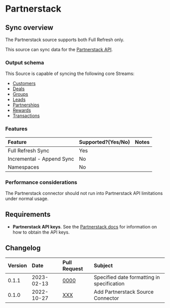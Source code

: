 # Partnerstack

## Sync overview

The Partnerstack source supports both Full Refresh only.

This source can sync data for the [Partnerstack API](https://docs.partnerstack.com/reference).

### Output schema

This Source is capable of syncing the following core Streams:

- [Customers](https://docs.partnerstack.com/reference/get_v2-customers-2)
- [Deals](https://docs.partnerstack.com/reference/get_v2-deals)
- [Groups](https://docs.partnerstack.com/reference/get_groups)
- [Leads](https://docs.partnerstack.com/reference/get_leads)
- [Partnerships](https://docs.partnerstack.com/reference/get_v2-partnerships-2)
- [Rewards](https://docs.partnerstack.com/reference/get_v2-rewards-2)
- [Transactions](https://docs.partnerstack.com/reference/get_v2-transactions-2)

### Features

| Feature                   | Supported?\(Yes/No\) | Notes |
| :------------------------ | :------------------- | :---- |
| Full Refresh Sync         | Yes                  |       |
| Incremental - Append Sync | No                   |       |
| Namespaces                | No                   |       |

### Performance considerations

The Partnerstack connector should not run into Partnerstack API limitations under normal usage.

## Requirements

- **Partnerstack API keys**. See the [Partnerstack docs](https://docs.partnerstack.com/reference/auth) for information on how to obtain the API keys.

## Changelog

| Version | Date       | Pull Request                                         | Subject                           |
| :------ | :--------- | :--------------------------------------------------- | :-------------------------------- |
| 0.1.1   | 2023-02-13 | [0000](https://github.com/airbytehq/airbyte/pull/0000) | Specified date formatting in specification  |
| 0.1.0   | 2022-10-27 | [XXX](https://github.com/airbytehq/airbyte/pull/XXX) | Add Partnerstack Source Connector |
